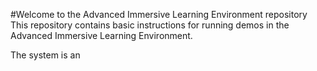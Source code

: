 #Welcome to the Advanced Immersive Learning Environment repository
This repository contains basic instructions for running demos in the Advanced Immersive Learning Environment.

The system is an
